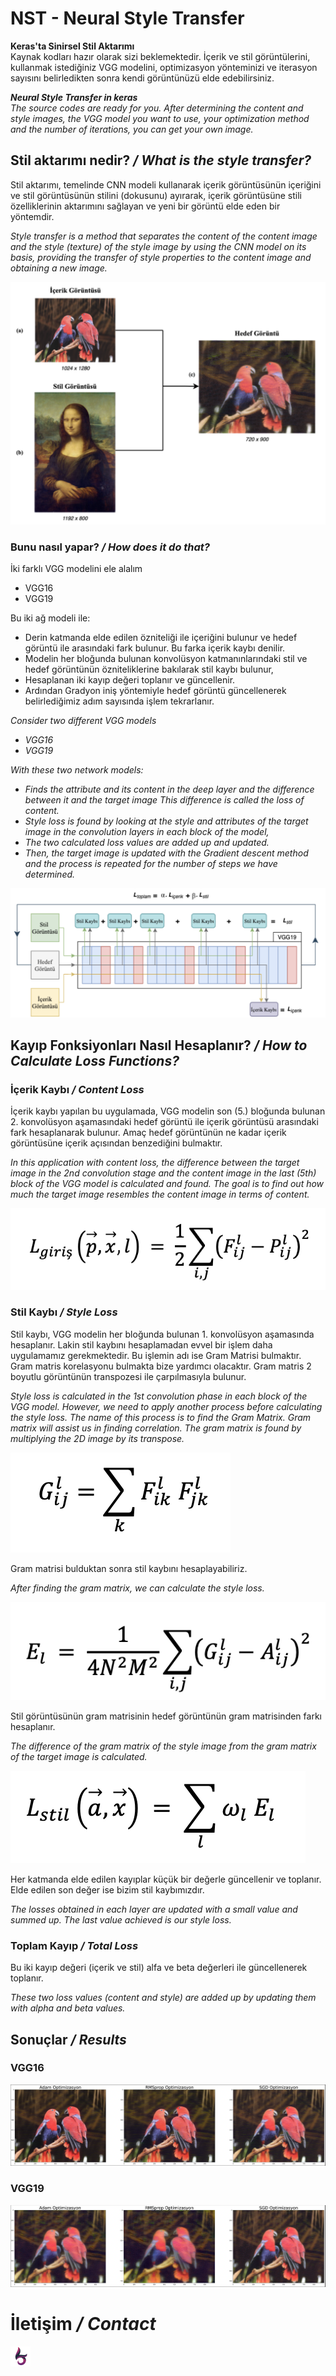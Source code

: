 # NST - Neural Style Transfer
 <b>Keras'ta Sinirsel Stil Aktarımı</b><br>
 Kaynak kodları hazır olarak sizi beklemektedir. İçerik ve stil görüntülerini, kullanmak istediğiniz VGG modelini, optimizasyon yönteminizi ve iterasyon sayısını belirledikten sonra kendi görüntünüzü elde edebilirsiniz.

 <i><b>Neural Style Transfer in keras</b><br>
 The source codes are ready for you. After determining the content and style images, the VGG model you want to use, your optimization method and the number of iterations, you can get your own image.</i>

## Stil aktarımı nedir? <i>/ What is the style transfer?</i>
Stil aktarımı, temelinde CNN modeli kullanarak içerik görüntüsünün içeriğini ve stil görüntüsünün stilini (dokusunu) ayırarak, içerik görüntüsüne stili özelliklerinin aktarımını sağlayan ve yeni bir görüntü elde eden bir yöntemdir.

<i>Style transfer is a method that separates the content of the content image and the style (texture) of the style image by using the CNN model on its basis, providing the transfer of style properties to the content image and obtaining a new image.</i>

![](./assets/nst_mantik.png)

### Bunu nasıl yapar? <i>/ How does it do that? </i>
İki farklı VGG modelini ele alalım

  - VGG16
  - VGG19

Bu iki ağ modeli ile:
  - Derin katmanda elde edilen özniteliği ile içeriğini bulunur ve hedef görüntü ile arasındaki fark bulunur. Bu farka içerik kaybı denilir.
  - Modelin her bloğunda bulunan konvolüsyon katmanınlarındaki stil ve hedef görüntünün özniteliklerine bakılarak stil kaybı bulunur,
  - Hesaplanan iki kayıp değeri toplanır ve güncellenir.
  - Ardından Gradyon iniş yöntemiyle hedef görüntü güncellenerek belirlediğimiz adım sayısında işlem tekrarlanır.
  
<i>Consider two different VGG models

  - VGG16
  - VGG19

With these two network models:
  - Finds the attribute and its content in the deep layer and the difference between it and the target image This difference is called the loss of content.
  - Style loss is found by looking at the style and attributes of the target image in the convolution layers in each block of the model,
  - The two calculated loss values are added up and updated.
  - Then, the target image is updated with the Gradient descent method and the process is repeated for the number of steps we have determined.</i>
  
![](./assets/nst.png)

## Kayıp Fonksiyonları Nasıl Hesaplanır? <i>/ How to Calculate Loss Functions?</i>
### İçerik Kaybı <i>/ Content Loss </i>
İçerik kaybı yapılan bu uygulamada, VGG modelin son (5.) bloğunda bulunan 2. konvolüsyon aşamasındaki hedef görüntü ile içerik görüntüsü arasındaki fark hesaplanarak bulunur. Amaç hedef görüntünün ne kadar içerik görüntüsüne içerik açısından benzediğini bulmaktır.

<i>In this application with content loss, the difference between the target image in the 2nd convolution stage and the content image in the last (5th) block of the VGG model is calculated and found. The goal is to find out how much the target image resembles the content image in terms of content.</i>

![](./assets/l_content.png)

### Stil Kaybı <i>/ Style Loss </i>
Stil kaybı, VGG modelin her bloğunda bulunan 1. konvolüsyon aşamasında hesaplanır. Lakin stil kaybını hesaplamadan evvel bir işlem daha uygulamamız gerekmektedir. Bu işlemin adı ise Gram Matrisi bulmaktır. Gram matris korelasyonu bulmakta bize yardımcı olacaktır. 
Gram matris 2 boyutlu görüntünün transpozesi ile çarpılmasıyla bulunur.

<i>Style loss is calculated in the 1st convolution phase in each block of the VGG model. However, we need to apply another process before calculating the style loss. The name of this process is to find the Gram Matrix. Gram matrix will assist us in finding correlation.
The gram matrix is found by multiplying the 2D image by its transpose.</i>

![](./assets/gram_matrix.png)

Gram matrisi bulduktan sonra stil kaybını hesaplayabiliriz.

<i>After finding the gram matrix, we can calculate the style loss.</i>

![](./assets/l_style_1.png)

Stil görüntüsünün gram matrisinin hedef görüntünün gram matrisinden farkı hesaplanır.

<i>The difference of the gram matrix of the style image from the gram matrix of the target image is calculated.</i>

![](./assets/l_style_2.png)

Her katmanda elde edilen kayıplar küçük bir değerle güncellenir ve toplanır. Elde edilen son değer ise bizim stil kaybımızdır.

<i>The losses obtained in each layer are updated with a small value and summed up. The last value achieved is our style loss.</i>

### Toplam Kayıp <i>/ Total Loss </i>
Bu iki kayıp değeri (içerik ve stil) alfa ve beta değerleri ile güncellenerek toplanır.

<i>These two loss values (content and style) are added up by updating them with alpha and beta values.</i>

## Sonuçlar <i>/ Results </i>
### VGG16
![](./assets/vgg16.png)

### VGG19
![](./assets/vgg19.png)



# İletişim <i>/ Contact </i>

 [![contact](./assets/batukar.png)](http://batukar.me)
